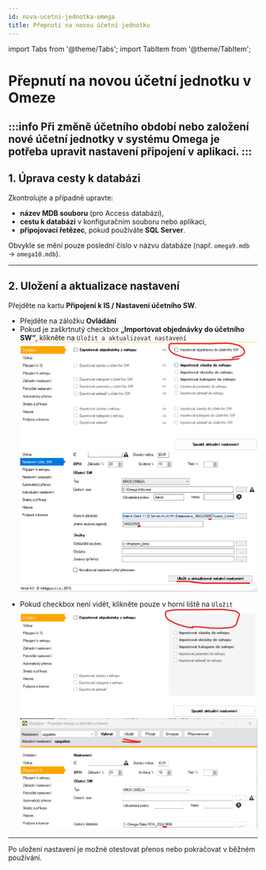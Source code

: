 ```yaml
---
id: nova-ucetni-jednotka-omega
title: Přepnutí na novou účetní jednotku
---
```


import Tabs from '@theme/Tabs';
import TabItem from '@theme/TabItem';

# Přepnutí na novou účetní jednotku v Omeze

:::info
Při změně účetního období nebo založení nové účetní jednotky v systému **Omega** je potřeba upravit nastavení připojení v aplikaci.
:::
---

## 1. Úprava cesty k databázi

Zkontrolujte a případně upravte:

- **název MDB souboru** (pro Access databázi),
- **cestu k databázi** v konfiguračním souboru nebo aplikaci,
- **připojovací řetězec**, pokud používáte **SQL Server**.

Obvykle se mění pouze poslední číslo v názvu databáze (např. `omega9.mdb` → `omega10.mdb`).

---

## 2. Uložení a aktualizace nastavení

Přejděte na kartu **Připojení k IS / Nastavení účetního SW**.

<Tabs groupId="omega-import">
<TabItem value="visible" label="Checkbox je viditelný">

- Přejděte na záložku **Ovládání**
- Pokud je zaškrtnutý checkbox **„Importovat objednávky do účetního SW“**, klikněte na `Uložit a aktualizovat nastavení`
![1A](assets/omega_1A.png)
![2B](assets/omega_2B.png)

</TabItem>
<TabItem value="hidden" label="Checkbox není viditelný">

- Pokud checkbox není vidět, klikněte pouze v horní liště na `Uložit`
![1B](assets/omega_1B.png)
![2A](assets/omega_2A.png)


</TabItem>
</Tabs>


---

Po uložení nastavení je možné otestovat přenos nebo pokračovat v běžném používání.
